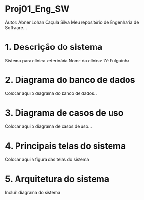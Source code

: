 # Proj01_Eng_SW

Autor: Abner Lohan Caçula Silva
Meu repositório de Engenharia de Software...

# 1. Descrição do sistema

Sistema para clínica veterinária
Nome da clínica: Zé Pulguinha

# 2. Diagrama do banco de dados

Colocar aqui o diagrama do banco de dados...
![]()

# 3. Diagrama de casos de uso

Colocar aqui o diagrama de casos de uso...
![]()

# 4. Principais telas do sistema

Colocar aqui a figura das telas do sistema
![]()

# 5. Arquitetura do sistema

Incluir diagrama do sistema
![]()